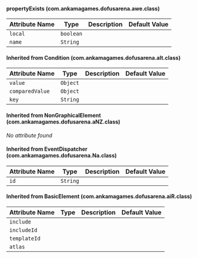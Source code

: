 #### propertyExists (com.ankamagames.dofusarena.awe.class)

| Attribute Name | Type | Description | Default Value |
|-----|----|---|---|
|``local``|``boolean``|        |        |
|``name``|``String``|        |        |
#### Inherited from Condition (com.ankamagames.dofusarena.alt.class)

| Attribute Name | Type | Description | Default Value |
|-----|----|---|---|
|``value``|``Object``|        |        |
|``comparedValue``|``Object``|        |        |
|``key``|``String``|        |        |
#### Inherited from NonGraphicalElement (com.ankamagames.dofusarena.aNZ.class)

*No attribute found*
#### Inherited from EventDispatcher (com.ankamagames.dofusarena.Na.class)

| Attribute Name | Type | Description | Default Value |
|-----|----|---|---|
|``id``|``String``|        |        |
#### Inherited from BasicElement (com.ankamagames.dofusarena.aiR.class)

| Attribute Name | Type | Description | Default Value |
|-----|----|---|---|
|``include``||        |        |# 0
|``includeId``||        |        |# 0
|``templateId``||        |        |# 0
|``atlas``||        |        |# 0
